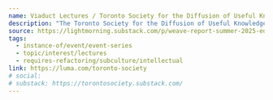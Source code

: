 ```yaml
---
name: Viaduct Lectures / Toronto Society for the Diffusion of Useful Knowledge
description: "The Toronto Society for the Diffusion of Useful Knowledge is a new public education institution. We host lecture series and debates, engage in roundtables, run seminars, and more. Our aim is to create intellectual infrastructure for a skilled, knowledgeable, grounded, and loving Toronto ecosystem."
source: https://lightmorning.substack.com/p/weave-report-summer-2025-edition
tags:
  - instance-of/event/event-series
  - topic/interest/lectures
  - requires-refactoring/subculture/intellectual
link: https://luma.com/toronto-society
# social:
# substack: https://torontosociety.substack.com/
---
```

